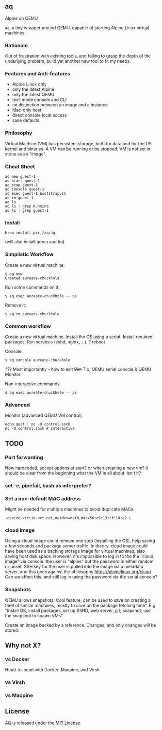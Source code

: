 ## aq

Alpine on QEMU

`aq`, a tiny wrapper around QEMU, capable of starting Alpine Linux virtual machines.

### Rationale

Out of frustration with existing tools, and failing to grasp the depth of the underlying problem, build yet another new tool to fit my needs.

### Features and Anti-features

 - Alpine Linux only
 - only the latest Alpine
 - only the latest QEMU
 - text-mode console and CLI
 - no distinction between an image and a instance
 - Mac-only host
 - direct console local access
 - sane defaults

### Philosophy

Virtual Machine (VM) has persistent storage, both for data and for the OS kernel and binaries.
A VM can be running or be stopped.
VM is not set in stone as an "image".

### Cheat Sheet

    aq new guest-1
    aq start guest-1
    aq stop guest-1
    aq console guest-1
    aq exec guest-1 bootstrap.sh
    aq rm guest-1
    aq ls
    aq ls | grep Running
    aq ls | grep guest-1

### Install

    brew install pirj/aq/aq

(will also install qemu and tio).

### Simplistic Workflow

Create a new virtual machine:

    $ aq new
    Created aureate-chuckhole

Run some commands on it:

    $ aq exec aureate-chuckhole -- ps

Remove it:

    $ aq rm aureate-chuckhole

### Common workflow

Create a new virtual machine.
Install the OS using a script.
Install required packages.
Run services (sshd, nginx, ...).
? reboot

Console:

    $ aq console aureate-chuckhole

??? Most importantly - how to exit ~~Vim~~ Tio, QEMU serial console & QEMU Monitor

Non-interactive commands

    $ aq exec aureate-chuckhole -- ps

### Advanced

Monitor (advanced QEMU VM control):

    echo quit | nc -U control.sock
    nc -U control.sock # Interactive

## TODO

### Port forwarding

Now hardcoded, accept options at start? or when creating a new vm? It should be clear from the beginning what the VM is all about, isn't it?

### set -e, pipefail, bash as interpreter?

### Set a non-default MAC address

Might be needed for multiple machines to avoid duplicate MACs

    -device virtio-net-pci,netdev=net0,mac=56:c9:13:cf:18:a2 \

### cloud image

Using a cloud image could remove one step (installing the OS), help saving a few seconds and package server traffic. In theory, cloud image could have been used as a backing storage image for virtual machines, also saving host disk space.
However, it's impossible to log in to the the "cloud image" via console. the user is "alpine" but the password in either random or unset. SSH key for the user is pulled into the image via a metadata server, and this goes against the philosophy
https://alpinelinux.org/cloud
Can we affect this, and still log in using the password via the serial console?

### Snapshots

QEMU allows snapshots. Cool feature, can be used to save on creating a fleet of similar machines, mostly to save on the package fetching time". E.g. "install OS, install packages, set up SSHD, web server, git; snapshot; use the snapshot to spawn VMs".

Create an image backed by a reference. Changes, and only changes will be stored.

## Why not X?

### vs Docker

Head-to-head with Docker, Macpine, and Virsh

### vs Virsh

### vs Macpine

## License

AQ is released under the [MIT License](https://opensource.org/licenses/MIT).
